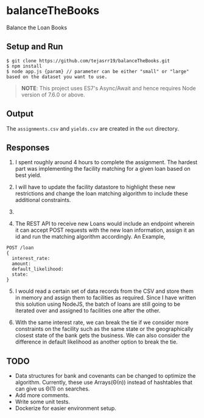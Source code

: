 # balanceTheBooks
Balance the Loan Books

## Setup and Run

```
$ git clone https://github.com/tejasrr19/balanceTheBooks.git
$ npm install
$ node app.js {param} // parameter can be either "small" or "large" based on the dataset you want to use.
```

> <b>NOTE</b>: This project uses ES7's Async/Await and hence requires Node version of 7.6.0 or above.

## Output

The `assignments.csv` and `yields.csv` are created in the `out` directory.

## Responses

1. I spent roughly around 4 hours to complete the assignment. The hardest part was implementing the facility matching for a given loan based on best yield.

2. I will have to update the facility datastore to highlight these new restrictions and change the loan matching algorithm to include these additional constraints.

3. 

4. The REST API to receive new Loans would include an endpoint wherein it can accept POST requests with the new loan information, assign it an id and run the matching algorithm accordingly. An Example,

```
POST /loan
{
  interest_rate: 
  amount:
  default_likelihood:
  state:
}
```

5. I would read a certain set of data records from the CSV and store them in memory and assign them to facilities as required. Since I have written this solution using NodeJS, the batch of loans are still going to be iterated over and assigned to facilities one after the other.

6. With the same interest rate, we can break the tie if we consider more constraints on the facility such as the same state or the geographically closest state of the bank gets the business. We can also consider the difference in default likelihood as another option to break the tie.

## TODO

* Data structures for bank and covenants can be changed to optimize the algorithm. Currently, these use Arrays(Θ(n)) instead of hashtables that can give us Θ(1) on searches.
* Add more comments.
* Write some unit tests.
* Dockerize for easier environment setup.
